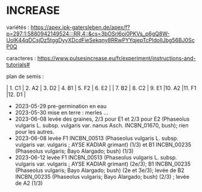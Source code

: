 # INCREASE

variétés : https://apex.ipk-gatersleben.de/apex/f?p=297:1:5880942149524:::RR,4::&cs=3bOSrl6oi0PKVs_p6gQ8W-UolK44qDCsjDz5tggDyyXDcdFieSekqny8RRwPYYqjepTcPldoIlJbg56BJ0ScP0Q 

caracteres : https://www.pulsesincrease.eu/fr/experiment/instructions-and-tutorials#

plan de semis : 


| 1. C1 | 2. A2 | 3. D2 | 4. B1 | 5. F2 | 6. E2 |
| 7. B2 | 8. C2 | 9. E1 |10. A2 |11. F1 |12. D1 |


- 2023-05-29  pre-germination en eau
- 2023-05-30  mise en terre : merles ... 
- 2023-06-08  levée des graines, 2/3 pour E1 et 2/3 pour E2 (Phaseolus vulgaris L. subsp. vulgaris var. nanus Asch. INCBN_01670, bush); rien pour les autres. 
- 2023-06-08  levée F1 INCBN_00513 (Phaseolus vulgaris L. subsp. vulgaris var. vulgaris ; AYSE KADIAR grimant) (1/3) et B1 INCBN_00235 (Phaseolus vulgaris; Bayo Alargado; bush) (1/3)
- 2023-06-12 levée F1 INCBN_00513 (Phaseolus vulgaris L. subsp. vulgaris var. vulgaris ; AYSE KADIAR grimant) (2e/3); B1 INCBN_00235 (Phaseolus vulgaris; Bayo Alargado; bush) (2e et 3e/3); levée de B2 INCBN_00235 (Phaseolus vulgaris; Bayo Alargado; bush) (2/3) ; levée de A2 (1/3)
